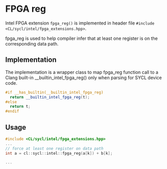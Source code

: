 # FPGA reg

Intel FPGA extension `fpga_reg()` is implemented in header file
`#include <CL/sycl/intel/fpga_extensions.hpp>`.

fpga_reg is used to help compiler infer that at least one register is on the corresponding data path.

## Implementation

The implementation is a wrapper class to map fpga_reg function call to a Clang built-in
\_\_builtin_intel_fpga_reg() only when parsing for SYCL device code.
```c++
#if __has_builtin(__builtin_intel_fpga_reg)
  return __builtin_intel_fpga_reg(t);
#else
  return t;
#endif

```


## Usage

```c++
#include <CL/sycl/intel/fpga_extensions.hpp>
...
// force at least one register on data path
int a = cl::sycl::intel::fpga_reg(a[k]) + b[k];

...
```
